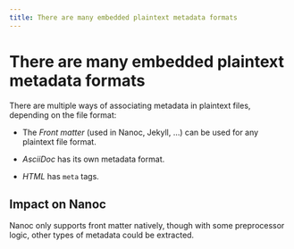 ```yaml
---
title: There are many embedded plaintext metadata formats
---
```


# There are many embedded plaintext metadata formats
There are multiple ways of associating metadata in plaintext files, depending on the file format:

* The *Front matter* (used in Nanoc, Jekyll, …) can be used for any plaintext file format.

* *AsciiDoc* has its own metadata format.

* *HTML* has `meta` tags.

## Impact on Nanoc
Nanoc only supports front matter natively, though with some preprocessor logic, other types of metadata could be extracted.